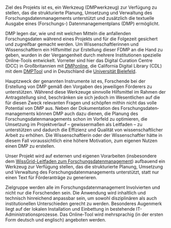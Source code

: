 Ziel des Projekts ist es, ein Werkzeug (DMPwerkzeug) zur Verfügung zu stellen, das die strukturierte Planung, Umsetzung und Verwaltung des Forschungsdatenmanagements unterstützt und zusätzlich die textuelle Ausgabe eines (Forschungs-) Datenmanagementplans (DMP) ermöglicht.

DMP legen dar, wie und mit welchen Mitteln die anfallenden Forschungsdaten während eines Projekts und für die Folgezeit gesichert und zugreifbar gemacht werden. Um Wissenschaftlerinnen und Wissenschaftlern ein Hilfsmittel zur Erstellung dieser FDMP an die Hand zu geben, wurden in der Vergangenheit durch mehrere Institutionen spezielle Online-Tools entwickelt. Vorreiter sind hier das Digital Curation Centre (DCC) in Großbritannien mit [DMPonline](https://dmponline.dcc.ac.uk), die California Digital Library (CDL) mit dem [DMPTool](https://dmptool.org/) und in Deutschland die [Universität Bielefeld](https://data.uni-bielefeld.de/de/data-management-plan).

Hauptzweck der genannten Instrumente ist es, Forschende bei der Erstellung von DMP gemäß den Vorgaben des jeweiligen Förderers zu unterstützen. Während diese Werkzeuge sinnvolle Hilfsmittel im Rahmen der Antragstellung sind, beschränken sie sich jedoch im Wesentlichen auf die für diesen Zweck relevanten Fragen und schöpfen mithin nicht das volle Potential von DMP aus. Neben der Dokumentation des Forschungsdaten­manage­ments können DMP auch dazu dienen, die Planung des Forschungsdatenmanagements schon im Vorfeld zu optimieren, die Umsetzung im Projektverlauf – gewissermaßen als Leitfaden – zu unterstützen und dadurch die Effizienz und Qualität von wissenschaftlicher Arbeit zu erhöhen. Die Wissenschaftlerin oder der Wissenschaftler hätte in diesem Fall voraussichtlich eine höhere Moti­vation, zum eigenen Nutzen einen DMP zu erstellen.

Unser Projekt wird auf externen und eigenen Vorarbeiten (insbesondere dem [WissGrid-Leitfaden zum Forschungsdatenmanagement](http://www.wissgrid.de/publikationen/Leitfaden_Data-Management-WissGrid.pdf)) aufbauend ein Werkzeug zur Verfügung stellen, das die strukturierte Planung, Umsetzung und Verwaltung des For­schungs­datenmanagements unterstützt, statt nur einen Text für Förderanträge zu generieren.

Zielgruppe werden alle im Forschungsdatenmanagement Involvierten und nicht nur die For­schenden sein. Die Anwendung wird inhaltlich und technisch hinreichend anpassbar sein, um sowohl dis­zi­plinären als auch institutionellen Unterschieden gerecht zu werden. Besonderes Augenmerk liegt auf der lokalen Installation und Einbettung in bestehende IT-Administrationsprozesse. Das Online-Tool wird mehrsprachig (in der ersten Form deutsch und englisch) angeboten werden.
